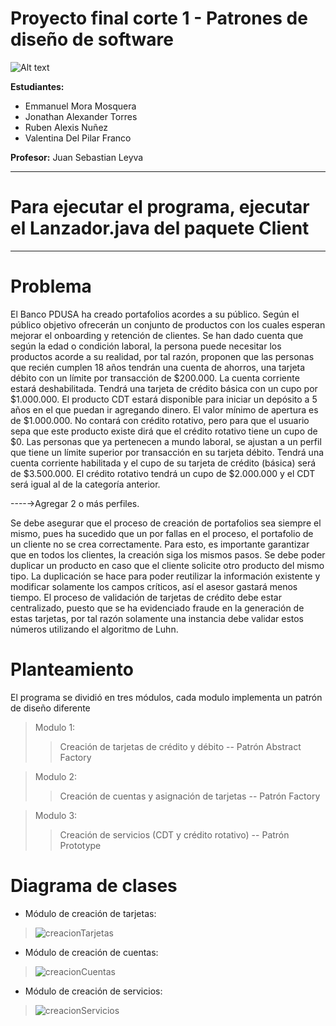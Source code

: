 # Proyecto final corte 1 - Patrones de diseño de software
![Alt text](https://www.usergioarboleda.edu.co/wp-content/uploads/ultimatum/imagens/logo-mobile-UniversidadSergioArboleda.png)

**Estudiantes:** 
* Emmanuel Mora Mosquera
* Jonathan Alexander Torres
* Ruben Alexis Nuñez
* Valentina Del Pilar Franco

**Profesor:** Juan Sebastian Leyva

- - -

# **Para ejecutar el programa, ejecutar el Lanzador.java del paquete Client**

- - -
# Problema
El Banco PDUSA ha creado portafolios acordes a su público. Según el público objetivo ofrecerán un conjunto de productos con los cuales esperan mejorar el onboarding y retención de clientes.
Se han dado cuenta que según la edad o condición laboral, la persona puede necesitar los productos acorde a su realidad, por tal razón, proponen que las personas que recién cumplen 18 años tendrán una cuenta de ahorros, una tarjeta débito con un límite por transacción de $200.000. La cuenta corriente estará deshabilitada. Tendrá una tarjeta de crédito básica con un cupo por  $1.000.000. El producto CDT estará disponible para iniciar un depósito a 5 años en el que puedan ir agregando dinero. El valor mínimo de apertura es de $1.000.000. No contará con crédito rotativo, pero para que el usuario sepa que este producto existe dirá que el crédito rotativo tiene un cupo de $0.
Las personas que ya pertenecen a mundo laboral, se ajustan a un perfil que tiene un límite superior por transacción en su tarjeta débito. Tendrá una cuenta corriente habilitada y el cupo de su tarjeta de crédito (básica) será de $3.500.000. El crédito rotativo tendrá un cupo de $2.000.000 y el CDT será igual al de la categoría anterior.

----→Agregar 2 o más perfiles.

Se debe asegurar que el proceso de creación de portafolios sea siempre el mismo, pues ha sucedido que un por fallas en el proceso, el portafolio de un cliente no se crea correctamente. Para esto, es importante garantizar que en todos los clientes, la creación siga los mismos pasos.
Se debe poder duplicar un producto en caso que el cliente solicite otro producto del mismo tipo. La duplicación se hace para poder reutilizar la información existente y modificar solamente los campos críticos, así el asesor gastará menos tiempo.
El proceso de validación de tarjetas de crédito debe estar centralizado, puesto que se ha evidenciado fraude en la generación de estas tarjetas, por tal razón solamente una instancia debe validar estos números utilizando el algoritmo de Luhn.

# **Planteamiento**
El programa se dividió en tres módulos, cada modulo implementa un patrón de diseño diferente

> Modulo 1:
>> Creación de tarjetas de crédito y débito -- Patrón Abstract Factory

> Modulo 2:
>> Creación de cuentas y asignación de tarjetas -- Patrón Factory

> Modulo 3:
>> Creación de servicios (CDT y crédito rotativo) -- Patrón Prototype

# **Diagrama de clases**
* Módulo de creación de tarjetas:

> ![creacionTarjetas](https://user-images.githubusercontent.com/36966781/133848439-78ad59ae-9366-470d-b8b5-8635fe8847eb.png)

* Módulo de creación de cuentas:

> ![creacionCuentas](https://user-images.githubusercontent.com/36966781/133848460-72dd8a51-1217-4532-bf4d-de04b7044256.png)

* Módulo de creación de servicios:

> ![creacionServicios](https://user-images.githubusercontent.com/36966781/133848474-7d1b2091-d4ab-4d93-9c94-a9d30235ad7e.png)
